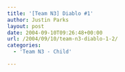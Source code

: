 ```yaml
---
title: '[Team N3] Diablo #1'
author: Justin Parks
layout: post
date: 2004-09-10T09:26:48+00:00
url: /2004/09/10/team-n3-diablo-1-2/
categories:
  - 'Team N3 - Child'

---
```

